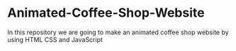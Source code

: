 # Animated-Coffee-Shop-Website
In this repository we are going to make an animated coffee shop website by using HTML CSS and JavaScript

